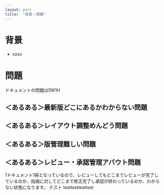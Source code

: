 ```yaml
---
layout: post
title:  "背景・問題"
---
```


# 背景

- xxxx

# 問題

ドキュメントの問題は5W1H


## ＜あるある＞最新版どこにあるかわからない問題

## ＜あるある＞レイアウト調整めんどう問題

## ＜あるある＞版管理難しい問題

## ＜あるある＞レビュー・承認管理アバウト問題
1ドキュメント1冊となっているので、レビューしてもどこまでレビューが完了しているのか、指摘に対してどこまで修正完了し承認が終わっているのか、わからない状態になります。
テスト
testtesttesttest
